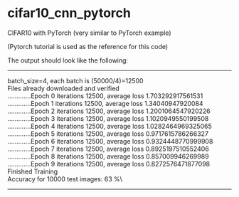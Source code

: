 # cifar10_cnn_pytorch
CIFAR10 with PyTorch (very similar to PyTorch example)

(Pytorch tutorial is used as the reference for this code)

The output should look like the following:

--------------------------------------------------------

batch_size=4, each batch is (50000/4)=12500\
Files already downloaded and verified\
.............Epoch 0 iterations 12500, average loss 1.703292917561531\
.............Epoch 1 iterations 12500, average loss 1.34040947920084\
.............Epoch 2 iterations 12500, average loss 1.2001064547920226\
.............Epoch 3 iterations 12500, average loss 1.1020949550199508\
.............Epoch 4 iterations 12500, average loss 1.0282464969325065\
.............Epoch 5 iterations 12500, average loss 0.9717615786266327\
.............Epoch 6 iterations 12500, average loss 0.9324448770999908\
.............Epoch 7 iterations 12500, average loss 0.8925197510552406\
.............Epoch 8 iterations 12500, average loss 0.857009946269989\
.............Epoch 9 iterations 12500, average loss 0.8272576471877098\
Finished Training\
Accuracy for 10000 test images: 63 %\

---------------------------------------------------------
